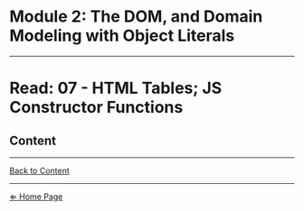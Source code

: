 # Module 2: The DOM, and Domain Modeling with Object Literals

***

# Read: 07 - HTML Tables; JS Constructor Functions

## Content

***

[Back to Content](#content)

***

[⇐ Home Page](../README.md)